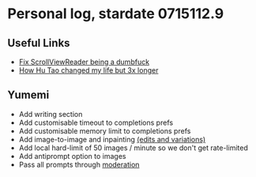 # Personal log, stardate 0715112.9

## Useful Links

- [Fix ScrollViewReader being a dumbfuck](https://stackoverflow.com/questions/72932051/why-does-scrollview-not-scroll-to-bottom)
- [How Hu Tao changed my life but 3x longer](https://threadreaderapp.com/thread/1520545553788121088.html)

## Yumemi

- Add writing section
- Add customisable timeout to completions prefs
- Add customisable memory limit to completions prefs
- Add image-to-image and inpainting [(edits and variations)](https://platform.openai.com/docs/api-reference/images/create-edit)
- Add local hard-limit of 50 images / minute so we don't get rate-limited
- Add antiprompt option to images
- Pass all prompts through [moderation](https://platform.openai.com/docs/api-reference/moderations/create)
